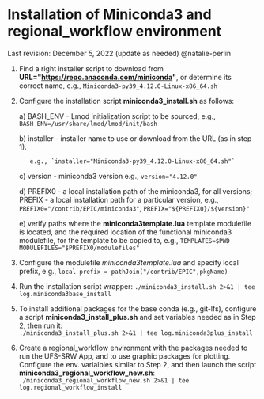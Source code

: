 # Installation of Miniconda3 and regional_workflow environment

Last revision: December 5, 2022  (update as needed) @natalie-perlin 

1. Find a right installer script to download from **URL="https://repo.anaconda.com/miniconda"**, or determine its correct name, e.g., `Miniconda3-py39_4.12.0-Linux-x86_64.sh`

2. Configure the installation script **miniconda3_install.sh** as follows:

   a) BASH_ENV  - Lmod initialization script to be sourced, e.g.,
                `BASH_ENV=/usr/share/lmod/lmod/init/bash`
                
                
   b) installer - installer name to use or download from the URL (as in step 1).
   
          e.g., `installer="Miniconda3-py39_4.12.0-Linux-x86_64.sh"`
          
   c) version   - miniconda3 version
          e.g., `version="4.12.0"`
          
   d) PREFIX0  - a local installation path of the miniconda3, for all versions;
      PREFIX   - a local installation path for a particular version, e.g.,
                `PREFIX0="/contrib/EPIC/miniconda3"`, 
                `PREFIX="${PREFIX0}/${version}"`
                
   e) verify paths where the **miniconda3template.lua** template modulefile is located, and the required location of the functional miniconda3 modulefile, for the template to be copied to, e.g.,
               `TEMPLATES=$PWD`
               `MODULEFILES="$PREFIX0/modulefiles"`

3. Configure the modulefile *miniconda3template.lua* and specify local prefix, e.g.,
       `local prefix = pathJoin("/contrib/EPIC",pkgName)`

4. Run the installation script wrapper: 
   `./miniconda3_install.sh 2>&1 | tee log.miniconda3base_install`
   
5. To install additional packages for the base conda (e.g., git-lfs), configure a script 
   **miniconda3_install_plus.sh** and set variables needed as in Step 2, then run it:   
   `./miniconda3_install_plus.sh 2>&1 | tee log.miniconda3plus_install`
   
6. Create a regional_workflow environment with the packages needed to run the UFS-SRW App, 
   and to use graphic packages for plotting. Configure the env. varialbles similar to Step 2,
   and then launch the script **miniconda3_regional_workflow_new.sh**:   
   `./miniconda3_regional_workflow_new.sh 2>&1 | tee log.regional_workflow_install`
